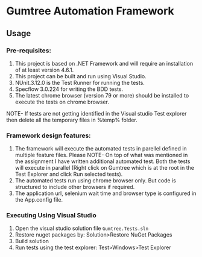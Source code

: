 # Gumtree Automation Framework

## Usage

### Pre-requisites:
1. This project is based on .NET Framework and will require an installation of at least version 4.6.1.
2. This project can be built and run using Visual Studio. 
3. NUnit.3.12.0 is the Test Runner for running the tests.
4. Specflow 3.0.224 for writing the BDD tests.
5. The latest chrome browser (version 79 or more) should be installed to execute the tests on chrome browser.

NOTE- If tests are not getting identified in the Visual studio Test explorer then delete all the temporary files in %temp% folder.

### Framework design features:
1. The framework will execute the automated tests in parellel defined in multiple feature files.
Please NOTE- On top of what was mentioned in the assignment I have written additional automated test. Both the tests will execute in parallel (Right click on Gumtree which is at the root in the Test Explorer and click Run selected tests).
2. The automated tests run using chrome browser only. But code is structured to include other browsers if required.
3. The application url, selenium wait time and browser type is configured in the App.config file.

### Executing Using Visual Studio
1. Open the visual studio solution file `Gumtree.Tests.sln`
2. Restore nuget packages by: Solution>Restore NuGet Packages
3. Build solution
4. Run tests using the test explorer: Test>Windows>Test Explorer